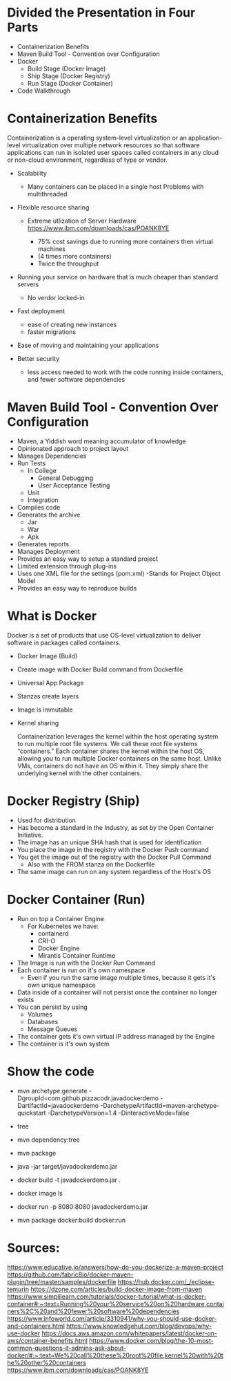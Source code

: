 # Divided the Presentation in Four Parts
- Containerization Benefits
- Maven Build Tool - Convention over Configuration
- Docker
    - Build Stage (Docker Image)
    - Ship Stage (Docker Registry)
    - Run Stage (Docker Container)
- Code Walkthrough


# Containerization Benefits
Containerization is a operating system-level virtualization or an application-level virtualization over multiple network resources so that software applications can run in isolated user spaces called containers in any cloud or non-cloud environment, regardless of type or vendor.

- Scalability
    - Many containers can be placed in a single host
        Problems with multithreaded

- Flexible resource sharing

    - Extreme utlization of Server Hardware
        https://www.ibm.com/downloads/cas/POANK8YE

        - 75% cost savings due to running more containers then virtual machines
        - (4 times more containers)
        - Twice the throughput
- Running your service on hardware that is much cheaper than standard servers
    - No verdor locked-in

- Fast deployment 
    - ease of creating new instances
    - faster migrations

- Ease of moving and maintaining your applications
- Better security
    - less access needed to work with the code running inside containers, and fewer software dependencies


# Maven Build Tool - Convention Over Configuration
- Maven, a Yiddish word meaning accumulator of knowledge
- Opinionated approach to project layout
- Manages Dependencies
- Run Tests
    - In College
        - General Debugging
        - User Acceptance Testing
    - Unit
    - Integration
- Compiles code
- Generates the archive
    - Jar
    - War
    - Apk
- Generates reports
- Manages Deployment
- Provides an easy way to setup a standard project
- Limited extension through plug-ins
- Uses one XML file for the settings (pom.xml)
    -Stands for Project Object Model
- Provides an easy way to reproduce builds


# What is Docker
Docker is a set of products that use OS-level virtualization to deliver software in packages called containers.

- Docker Image (Build)
- Create image with Docker Build command from Dockerfile
- Universal App Package
- Stanzas create layers
- Image is immutable
- Kernel sharing

    Containerization leverages the kernel within the host operating system to run multiple root file systems. We call these root file systems “containers.” Each container shares the kernel within the host OS, allowing you to run multiple Docker containers on the same host. Unlike VMs, containers do not have an OS within it. They simply share the underlying kernel with the other containers.


# Docker Registry (Ship)
- Used for distribution
- Has become a standard in the Industry, as set by the Open Container Initiative.
- The image has an unique SHA hash that is used for identification
- You place the image in the registry with the Docker Push command
- You get the image out of the registry with the Docker Pull Command
    - Also with the FROM stanza on the Dockerfile
- The same image can run on any system regardless of the Host's OS


# Docker Container (Run)
- Run on top a Container Engine
    - For Kubernetes we have:
        - containerd
        - CRI-O
        - Docker Engine
        - Mirantis Container Runtime
- The Image is run with the Docker Run Command
- Each container is run on it's own namespace
    - Even if you run the same image multiple times, because it gets it's own unique namespace
- Data inside of a container will not persist once the container no longer exists
- You can persist by using
    - Volumes
    - Databases
    - Message Queues
- The container gets it's own virtual IP address managed by the Engine
- The container is it's own system


# Show the code
- mvn archetype:generate -DgroupId=com.github.pizzacodr.javadockerdemo -DartifactId=javadockerdemo -DarchetypeArtifactId=maven-archetype-quickstart -DarchetypeVersion=1.4 -DinteractiveMode=false
- tree
- mvn dependency:tree
- mvn package
- java -jar target/javadockerdemo.jar

- docker build -t javadockerdemo.jar .
- docker image ls
- docker run -p 8080:8080 javadockerdemo.jar
- mvn package docker:build docker:run 


# Sources:
https://www.educative.io/answers/how-do-you-dockerize-a-maven-project
https://github.com/fabric8io/docker-maven-plugin/tree/master/samples/dockerfile
https://hub.docker.com/_/eclipse-temurin
https://dzone.com/articles/build-docker-image-from-maven
https://www.simplilearn.com/tutorials/docker-tutorial/what-is-docker-container#:~:text=Running%20your%20service%20on%20hardware,containers%2C%20and%20fewer%20software%20dependencies
https://www.infoworld.com/article/3310941/why-you-should-use-docker-and-containers.html
https://www.knowledgehut.com/blog/devops/why-use-docker
https://docs.aws.amazon.com/whitepapers/latest/docker-on-aws/container-benefits.html
https://www.docker.com/blog/the-10-most-common-questions-it-admins-ask-about-docker/#:~:text=We%20call%20these%20root%20file,kernel%20with%20the%20other%20containers
https://www.ibm.com/downloads/cas/POANK8YE